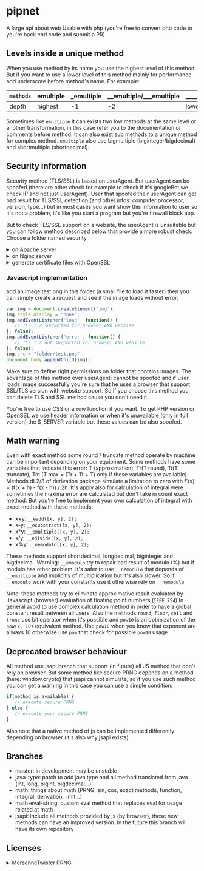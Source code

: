# pipnet
A large api about web
Usable with php (you're free to convert php code to you're back end code and submit a PR)

## Levels inside a unique method
When you use method by its name you use the highest level of this method. But if you want to use a lower level of this method mainly for performance add underscore before method's name. For example:

| `methods`    | emultiple | _emultiple | __emultiple/___emultiple | ____emultiple |
| ------------ | --------- | ---------- | ------------------------ | ------------- |
| depth        | highest   | -1         | -2                       | lowest        |

Sometimes like `emultiple` it can exists two low methods at the same level or another transformation, in this case refer you to the documentation or comments before method. It can also exist sub methods to a unique method for complex method.
`emultiple` also use bigmultiple (biginteger/bigdecimal) and shortmultiple (shortdecimal).

## Security information
Security method (TLS/SSL) is based on userAgent. But userAgent can be spoofed (there are other check for example to check if it's googleBot we check IP and not just userAgent). User that spoofed their userAgent can get bad result for TLS/SSL detection (and other infos: computer processor, version, type...) but in most cases you want show this information to user so it's not a problem, it's like you start a program but you're firewall block app.

But to check TLS/SSL support on a website, the userAgent is unsuitable but you can follow method described below that provide a more robust check:
Choose a folder named security

<details>
  <summary>on Apache server</summary>
   in `ssl.conf` on security folder with http2_module and mod_ssl enabled<br/><br/>

   ```conf
   <VirtualHost *:443>
      ServerName www.example.com
      
      <IfModule http2_module>
         Protocols h2 http/1.1
      </IfModule>
      <IfModule ssl_module>
         SSLEngine on
         SSLCertificateFile "/path/to/www.example.com.cert" # use openssl to generate cert / key files
         SSLCertificateKeyFile "/path/to/www.example.com.key"
         
         SSLUseStapling On # enable better method of listening status certificate
         SSLStaplingCache "shmcb:ssl_stapling(32768)"
      </IfModule>
      
      # if ssl.conf isn't located inside security folder you can use Location scope
      #<Location "/security">
         <IfModule ssl_module>
            SSLProtocol all -SSLv2 -SSLv3 -TLSv1 -TLSv1.1 # version that isn't supported (all without the version that you check: here it's TLS 1.2)
            SSLCipherSuite HIGH:!aNULL:!MD5:!3DES # high cipher
            #SSLCipherSuite RC4-SHA:AES128-SHA:HIGH:!aNULL:!MD5 high cipher algorithm optimized speed (choosed by mod_ssl)
            SSLHonorCipherOrder on # disable client preference (avoid spoofed result)
         </IfModule>
      #</Location>
   </VirtualHost>
   ```
   See: https://httpd.apache.org/docs/trunk/fr/ssl/ssl_howto.html<br/>
   Reload Apache
</details>
<details>
  <summary>on Nginx server</summary>
   in `nginx.conf` or virtual domain config file with ngx_http_ssl_module enabled<br/><br/>

   ```conf
   #http {
      server {
         listen 443;
         server_name www.example.com;
         ssl on;
         ssl_certificate /etc/nginx/ssl/server.crt;
         ssl_certificate_key     /etc/nginx/ssl/server.key;

         ssl_stapling on; # enable better method of listening status certificate
         ssl_stapling_verify on;

         # if config file isn't located inside security folder you can use location scope
         #location /security {
            ssl_protocols TLSv1.2;
            ssl_prefer_server_ciphers on; # disable client preference
         #}
      }
   #}
   ```
   Check nginx config error with command: `nginx -t`<br/>
   See: https://nginx.org/en/docs/http/ngx_http_ssl_module.html#ssl_protocols<br/>
   Reload Nginx
</details>
<details>
   <summary>generate certificate files with OpenSSL</summary>
   in terminal:
   <ul>
      <li>openssl genrsa -des3 -out server.key 2048</li>
      <li>openssl req -new -key server.key -out server.csr</li>
      <li>(optional) openssl req -noout -text -in server.csr // check accurate info</li>
      <i>if when you reload server (Nginx or Apache) he cannot reads these file type to disable password:</i>
      <li>(unrecommended) - openssl rsa -in server.key -out server.unsafe.key</li>
   </ul>
</details>

### Javascript implementation
add an image test.png in this folder (a small file to load it faster)
then you can simply create a request and see if the image loads without error:

```Javascript
var img = document.createElement('img');
img.style.display = "none";
img.addEventListener('load', function() {
   // TLS 1.2 supported for browser AND website
}, false);
img.addEventListener('error', function() {
   // TLS 1.2 not supported for browser AND website
}, false);
img.src = "folder/test.png";
document.body.appendChild(img);
```
Make sure to define right permissions on folder that contains images.
The advantage of this method over userAgent: cannot be spoofed and if user loads image successfully
you're sure that he uses a browser that support SSL/TLS version with website support. So if you choose this method you can delete TLS and SSL method cause you don't need it.

You're free to use CSS or arrow function if you want.
To get PHP version or OpenSSL we use header information or when it's unavailable (only in full version) the $_SERVER variable but these values can be also spoofed. 

## Math warning
Even with exact method some round / truncate method operate by machine can be important depending on your equipment. Some methods have some variables that indicate this error: T (approximation), Tr(T round), Tt(T truncate), Tm (T max = (Tr + Tt + T) only if these variables are available). Methods dL2/3 of derivation package simulate a limitation to zero with f'(x) = (f(x + h) - f(x - h)) / 2h. It's apply also for calculation of integral were sometimes the maxima error are calculated but don't take in count exact method. But you're free to implement your own calculation of integral with exact method with these methods:

* x+y: `__eadd([x, y], 2);`
* x-y: `__esubstract([x, y], 2);`
* x*y: `__emultiple([x, y], 2);`
* x/y: `__edivide([x, y], 2);`
* x%y: `__nemodulo([x, y], 2);`

These methods support shortdecimal, longdecimal, biginteger and bigdecimal.
Warning: `__emodulo` try to repair bad result of modulo (%) but if modulo has other problem. It's safer to use `__nemodulo` that depends of `__emultiple` and implicitly of multiplication but it's also slower. So if `__emodulo` work with your constants use it otherwise rely on `__nemodulo`

Note: these methods try to eliminate approximative result evaluated by Javascript (browser) evaluation of floating point numbers (`IEEE 754`)
In general avoid to use complex calculation method in order to have a global constant result between all users.
Also the methods `round`, `floor`, `ceil` and `trunc` use bit operator when it's possible and `pow10` is an optimization of the `pow(x, 10)` equivalent method.
Use `pow10` when you know that exponent are always 10 otherwise use `pow` that check for possible `pow10` usage

## Deprecated browser behaviour
All method use jsapi branch that support (in future) all JS method that don't rely on browser.
But some method like secure PRNG depends on a method (here: window.crypto) that jsapi cannot simulate, so if you use such method you can get a warning in this case you can use a simple condition:
```Javascript
if(method is available) {
   // execute secure PRNG
} else {
   // execute your secure PRNG
}
```
Also note that a native method of js can be implemented differently depending on browser (it's also why jsapi exists).

## Branches
- master: in development may be unstable
- java-type: patch to add java type and all method translated from java (int, long, bigint, bigdecimal...)
- math: things about math (PRNG, sin, cos, exact methods, function, integral, derivation, limit...)
- math-eval-string: custom eval method that replaces eval for usage related at math
- jsapi: include all methods provided by js (by browser), these new methods can have an improved version. In the future this branch will have its own repository

## Licenses
<details>
  <summary>MersenneTwister PRNG</summary>
    A C-program for MT19937, with initialization improved 2002/2/10.
    Coded by Takuji Nishimura and Makoto Matsumoto.
    This is a faster version by taking Shawn Cokus's optimization,
    Matthe Bellew's simplification, Isaku Wada's real version.

    Before using, initialize the state by using init_genrand(seed) 
    or init_by_array(init_key, key_length).

    Copyright (C) 1997 - 2002, Makoto Matsumoto and Takuji Nishimura,
    All rights reserved.                          

   Redistribution and use in source and binary forms, with or without
   modification, are permitted provided that the following conditions
   are met:

     1. Redistributions of source code must retain the above copyright
        notice, this list of conditions and the following disclaimer.

     2. Redistributions in binary form must reproduce the above copyright
        notice, this list of conditions and the following disclaimer in the
        documentation and/or other materials provided with the distribution.

     3. The names of its contributors may not be used to endorse or promote 
        products derived from this software without specific prior written 
        permission.

   THIS SOFTWARE IS PROVIDED BY THE COPYRIGHT HOLDERS AND CONTRIBUTORS
   "AS IS" AND ANY EXPRESS OR IMPLIED WARRANTIES, INCLUDING, BUT NOT
   LIMITED TO, THE IMPLIED WARRANTIES OF MERCHANTABILITY AND FITNESS FOR
   A PARTICULAR PURPOSE ARE DISCLAIMED.  IN NO EVENT SHALL THE COPYRIGHT OWNER OR
   CONTRIBUTORS BE LIABLE FOR ANY DIRECT, INDIRECT, INCIDENTAL, SPECIAL,
   EXEMPLARY, OR CONSEQUENTIAL DAMAGES (INCLUDING, BUT NOT LIMITED TO,
   PROCUREMENT OF SUBSTITUTE GOODS OR SERVICES; LOSS OF USE, DATA, OR
   PROFITS; OR BUSINESS INTERRUPTION) HOWEVER CAUSED AND ON ANY THEORY OF
   LIABILITY, WHETHER IN CONTRACT, STRICT LIABILITY, OR TORT (INCLUDING
   NEGLIGENCE OR OTHERWISE) ARISING IN ANY WAY OUT OF THE USE OF THIS
   SOFTWARE, EVEN IF ADVISED OF THE POSSIBILITY OF SUCH DAMAGE.


   Any feedback is very welcome.
   http://www.math.sci.hiroshima-u.ac.jp/~m-mat/MT/emt.html
   email: m-mat @ math.sci.hiroshima-u.ac.jp (remove space)
</details>